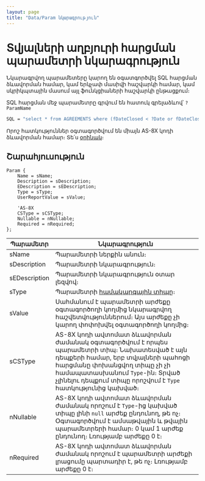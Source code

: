 ```yaml
---
layout: page
title: "Data/Param նկարագրություն"
---
```


# Տվյալների աղբյուրի հարցման պարամետրի նկարագրություն

Նկարագրվող պարամետերը կարող են օգատգործվել SQL հարցման ձևավորման համար, կամ երկչափ մասիվի հաշվարկի համար, կամ սկրիկպտային մասում այլ ֆունկցիաների հաշվարկի ընթացքում։

SQL հարցման մեջ պարամետրը գրվում են հատուկ գրելաձևով՝ `?ParamName`

``` vb
SQL = "select * from AGREEMENTS where (fDateClosed < ?Date or fDateClosed is null) "
```

Որոշ հատկություններ օգտագործվում են միայն AS-8X կոդի ձևավորման համար։ Տե՛ս [օրինակ](Examples/E_Data_CSType_Nullable.md)։

## Շարահյուսություն

``` as4x
Param {
    Name = sName; 
    Description = sDescription;
    EDescription = sEDescription;
    Type = sType; 
    UserReportValue = sValue; 

    'AS-8X
    CSType = sCSType;
    Nullable = nNullable;
    Required = nRequired;
};
```

| Պարամետր | Նկարագրություն |
|--|--
| sName | Պարամետրի ներքին անուն։  |
| sDescription | Պարամետրի նկարագրություն։  |
| sEDescription | Պարամետրի նկարագրություն օտար լեզվով։  |
| sType | Պարամետրի [համակարգային տիպը](types.md)։ |
| sValue |  Սահմանում է պարամետրի արժեքը օգտագործողի կողմից նկարագրվող հաշվետվություններում։ Այս արժեքը չի կարող փոփոխվել օգտագործողի կողմից։ |
| sCSType | AS-8X կոդի ավտոմատ ձևավորման ժամանակ օգտագործվում է որպես պարամետրի տիպ։ Նախատեսված է այն  դեպքերի համար, երբ տվյալների պահոցի հարցմանը փոխանցվող տիպը չի չի համապատասխանում `Type`-ին։ Տրված չլինելու դեպքում տիպը որոշվում է `Type` հատկությունից կախված։ |
| nNullable | AS-8X կոդի ավտոմատ ձևավորման ժամանակ որոշում է `Type`-ից կախված տիպը լինի `null` արժեք ընդունող, թե ոչ։ Օգտագործվում է ամսաթվային և թվային պարամետրերի համար։ 0 կամ 1 արժեք ընդունող։ Լռությամբ արժեքը 0 է։ |
| nRequired | AS-8X կոդի ավտոմատ ձևավորման ժամանակ որոշում է պարամետրի արժեքի լրացումը պարտադիր է, թե ոչ։ Լռությամբ արժեքը 0 է։ |
